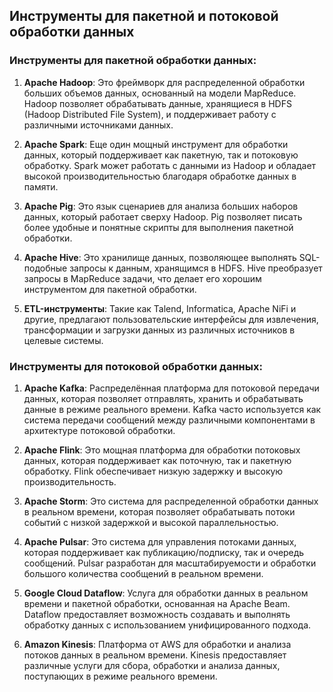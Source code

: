 ## Инструменты для пакетной и потоковой обработки данных

### Инструменты для пакетной обработки данных:

1. **Apache Hadoop**: Это фреймворк для распределенной обработки больших объемов данных, основанный на модели MapReduce. Hadoop позволяет обрабатывать данные, хранящиеся в HDFS (Hadoop Distributed File System), и поддерживает работу с различными источниками данных.

2. **Apache Spark**: Еще один мощный инструмент для обработки данных, который поддерживает как пакетную, так и потоковую обработку. Spark может работать с данными из Hadoop и обладает высокой производительностью благодаря обработке данных в памяти.

3. **Apache Pig**: Это язык сценариев для анализа больших наборов данных, который работает сверху Hadoop. Pig позволяет писать более удобные и понятные скрипты для выполнения пакетной обработки.

4. **Apache Hive**: Это хранилище данных, позволяющее выполнять SQL-подобные запросы к данным, хранящимся в HDFS. Hive преобразует запросы в MapReduce задачи, что делает его хорошим инструментом для пакетной обработки.

5. **ETL-инструменты**: Такие как Talend, Informatica, Apache NiFi и другие, предлагают пользовательские интерфейсы для извлечения, трансформации и загрузки данных из различных источников в целевые системы.

### Инструменты для потоковой обработки данных:

1. **Apache Kafka**: Распределённая платформа для потоковой передачи данных, которая позволяет отправлять, хранить и обрабатывать данные в режиме реального времени. Kafka часто используется как система передачи сообщений между различными компонентами в архитектуре потоковой обработки.

2. **Apache Flink**: Это мощная платформа для обработки потоковых данных, которая поддерживает как поточную, так и пакетную обработку. Flink обеспечивает низкую задержку и высокую производительность.

3. **Apache Storm**: Это система для распределенной обработки данных в реальном времени, которая позволяет обрабатывать потоки событий с низкой задержкой и высокой параллельностью.

4. **Apache Pulsar**: Это система для управления потоками данных, которая поддерживает как публикацию/подписку, так и очередь сообщений. Pulsar разработан для масштабируемости и обработки большого количества сообщений в реальном времени.

5. **Google Cloud Dataflow**: Услуга для обработки данных в реальном времени и пакетной обработки, основанная на Apache Beam. Dataflow предоставляет возможность создавать и выполнять обработку данных с использованием унифицированного подхода.

6. **Amazon Kinesis**: Платформа от AWS для обработки и анализа потоков данных в реальном времени. Kinesis предоставляет различные услуги для сбора, обработки и анализа данных, поступающих в режиме реального времени.